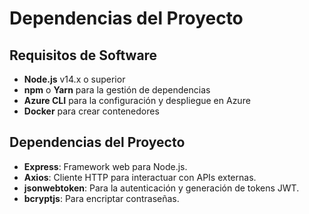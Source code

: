 # Dependencias del Proyecto

## Requisitos de Software

- **Node.js** v14.x o superior
- **npm** o **Yarn** para la gestión de dependencias
- **Azure CLI** para la configuración y despliegue en Azure
- **Docker** para crear contenedores

## Dependencias del Proyecto

- **Express**: Framework web para Node.js.
- **Axios**: Cliente HTTP para interactuar con APIs externas.
- **jsonwebtoken**: Para la autenticación y generación de tokens JWT.
- **bcryptjs**: Para encriptar contraseñas.
